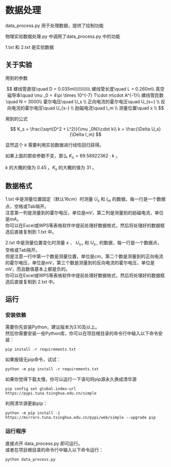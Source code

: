 # 数据处理
data_process.py 用于处理数据，提供了绘制功能  

物理实验数据处理.py 中调用了data_process.py 中的功能  

1.txt 和 2.txt 是实验数据

## 关于实验

用到的参数  

$$
螺线管直径\quad D = 0.035m\\\\\\\\\\\\
螺线管长度\quad L = 0.260m\\
真空磁导率\quad \mu _0 = 4\pi \times 10^{-7} T\cdot m\cdot A^{-1}\\
螺线管匝数\quad N = 3000\\
霍尔电压\quad U_s \\
正向电流的霍尔电压\quad U_{s+} \\
反向电流的霍尔电压\quad U_{s-} \\
励磁电流\quad I_m \\
测量位置\quad x \\
$$

用到的公式  

$$
K_s = \frac{\sqrt{D^2 + L^2}}{\mu _0N}\cdot k\\
k = \frac{\Delta U_s}{\Delta I_m}
$$

显然这个 $k$ 需要利用实验数据进行线性回归获得。

如果上面的那些参数不变，那么 $K_s = 69.58922362 \cdot k$ 。

$k$ 的大概的值为 $0.45$ 。$K_s$ 的大概的值为 $31$ 。

## 数据格式
1.txt 中是测量位置固定（默认$16cm$）时测量 $U_s$ 和 $I_m$ 的数据，每一行是一个数据点，空格或Tab隔开。  
注意第一列是测量到的霍尔电压，单位是$mV$，第二列是测量到的励磁电流，单位是$mA$。  
你可以在Excel或WPS等表格软件中提前处理好数据格式，然后将处理好的数据框选后直接复制到 1.txt 中。

2.txt 中是测量位置变化时测量 $x$ 、 $U_{s+}$ 和 $U_{s-}$ 的数据，每一行是一个数据点，空格或Tab隔开。  
但是注意一行中第一个数是测量位置，单位是$cm$，第二个数是测量到的正向电流的霍尔电压，单位是$mV$，第三个数是测量到的反向电流的霍尔电压，单位是$mV$，而且数值基本上都是负的。  
你可以在Excel或WPS等表格软件中提前处理好数据格式，然后将处理好的数据框选后直接复制到 2.txt 中。

## 运行

### 安装依赖
需要你先安装Python，建议版本为3.10及以上。  
然后你需要安装一些Python库，你可以在项目根目录的命令行中输入以下命令安装：
```
pip install -r requirements.txt
```

如果报错无pip命令，试试：
```
python -m pip install -r requirements.txt
```

如果你觉得下载太慢，你可以运行一下语句将pip源永久换成清华源
```
pip config set global.index-url https://pypi.tuna.tsinghua.edu.cn/simple
```

利用清华源更新pip：
```
python -m pip install -i https://mirrors.tuna.tsinghua.edu.cn/pypi/web/simple --upgrade pip
```
### 运行程序
直接点开 data_process.py 即可运行。  
或者在项目根目录的命令行中输入以下命令运行：
```
python data_process.py
```